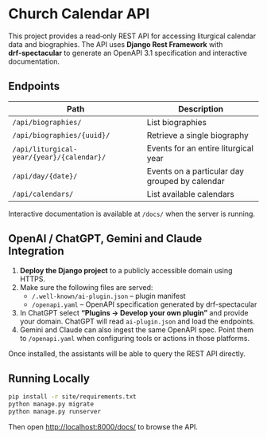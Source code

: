 # Church Calendar API

This project provides a read‑only REST API for accessing liturgical calendar data and biographies. The API uses **Django Rest Framework** with **drf‑spectacular** to generate an OpenAPI&nbsp;3.1 specification and interactive documentation.

## Endpoints

| Path | Description |
| --- | --- |
| `/api/biographies/` | List biographies |
| `/api/biographies/{uuid}/` | Retrieve a single biography |
| `/api/liturgical-year/{year}/{calendar}/` | Events for an entire liturgical year |
| `/api/day/{date}/` | Events on a particular day grouped by calendar |
| `/api/calendars/` | List available calendars |

Interactive documentation is available at `/docs/` when the server is running.

## OpenAI / ChatGPT, Gemini and Claude Integration

1. **Deploy the Django project** to a publicly accessible domain using HTTPS.
2. Make sure the following files are served:
   - `/.well-known/ai-plugin.json` – plugin manifest
   - `/openapi.yaml` – OpenAPI specification generated by drf-spectacular
3. In ChatGPT select **“Plugins → Develop your own plugin”** and provide your domain. ChatGPT will read `ai-plugin.json` and load the endpoints.
4. Gemini and Claude can also ingest the same OpenAPI spec. Point them to `/openapi.yaml` when configuring tools or actions in those platforms.

Once installed, the assistants will be able to query the REST API directly.

## Running Locally

```bash
pip install -r site/requirements.txt
python manage.py migrate
python manage.py runserver
```

Then open [http://localhost:8000/docs/](http://localhost:8000/docs/) to browse the API.

